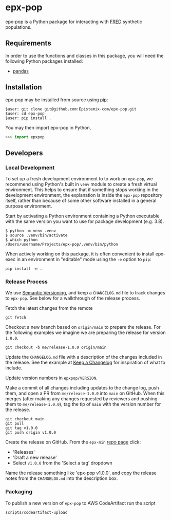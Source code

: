 # epx-pop

epx-pop is a Python package for interacting with [FRED](https://docs.epistemix.com/projects/language/en/latest/) synthetic populations.

## Requirements

In order to use the functions and classes in this package, you will need the following Python packages installed:

- [pandas](https://pandas.pydata.org)

## Installation

epx-pop may be installed from source using [pip](https://pypi.org/project/pip/):

```terminal
$user: git clone git@github.com:Epistemix-com/epx-pop.git
$user: cd epx-pop
$user: pip install .
```

You may then import epx-pop in Python,

```python
>>> import epxpop
```

## Developers

### Local Development

To set up a fresh development environment to to work on `epx-pop`, we
recommend using Python's built in `venv` module to create a fresh virtual
environment. This helps to ensure that if something stops working in the
development environment, the explanation is inside the `epx-pop` repository
itself, rather than because of some other software installed in a general
purpose environment.

Start by activating a Python environment containing a Python
executable with the same version you want to use for package development (e.g.
3.8).

```shell
$ python -m venv .venv
$ source .venv/bin/activate
$ which python
/Users/username/Projects/epx-pop/.venv/bin/python
```

When actively working on this package, it is often convenient to install
epx-exec in an environment in "editable" mode using the `-e` option to `pip`:

```shell
pip install -e .
```

### Release Process

We use [Semantic Versioning](https://semver.org/spec/v2.0.0.html), and keep a
`CHANGELOG.md` file to track changes to `epx-pop`. See below for a walkthrough
of the release process.

Fetch the latest changes from the remote

```shell
git fetch
```

Checkout a new branch based on `origin/main` to prepare the release. For the
following examples we imagine we are preparing the release for version `1.0.0`.

```shell
git checkout -b me/release-1.0.0 origin/main
```

Update the `CHANGELOG.md` file with a description of the changes included in the
release. See the example at [Keep a
Changelog](https://keepachangelog.com/en/1.0.0/) for inspiration of what to
include.

Update version numbers in `epxpop/VERSION`.

Make a commit of all changes including updates to the change log, push them, and
open a PR from `me/release-1.0.0` into `main` on GitHub. When this
merges (after making any changes requested by reviewers and pushing them to
`me/release-1.0.0`), tag the tip of `main` with the version number for
the release.

```shell
git checkout main
git pull
git tag v1.0.0
git push origin v1.0.0
```

Create the release on GitHub. From the `epx-min` [repo
page](https://github.com/Epistemix-com/epx-pop) click:

- 'Releases'
- 'Draft a new release'
- Select `v1.0.0` from the 'Select a tag' dropdown

Name the release something like 'epx-pop v1.0.0', and copy the release notes
from the `CHANGELOG.md` into the description box.

### Packaging

To publish a new version of `epx-pop` to AWS CodeArtifact run the script

```shell
scripts/codeartifact-upload
```
